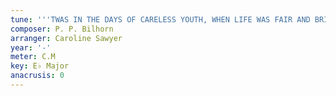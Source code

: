 ```yaml
---
tune: '''TWAS IN THE DAYS OF CARELESS YOUTH, WHEN LIFE WAS FAIR AND BRIGHT'
composer: P. P. Bilhorn
arranger: Caroline Sawyer
year: '-'
meter: C.M
key: E♭ Major
anacrusis: 0
---
```

